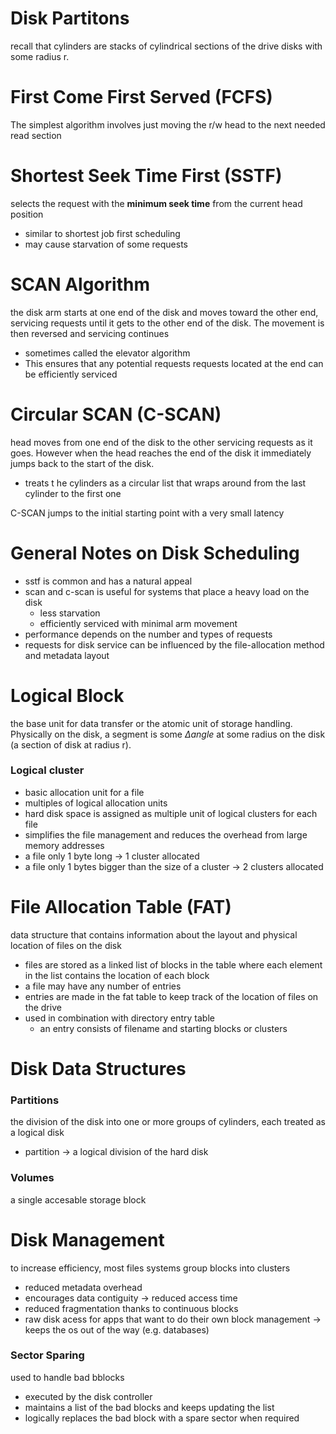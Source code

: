 # Disk Partitons 
recall that cylinders are stacks of cylindrical sections of the drive disks with some radius r.

# First Come First Served (FCFS)
 The simplest algorithm involves just moving the r/w head to the next needed read section 

# Shortest Seek Time First (SSTF)
selects the request with the **minimum seek time** from the current head position
- similar to shortest job first scheduling 
- may cause starvation of some requests 

# SCAN Algorithm 
the disk arm starts at one end of the disk and moves toward the other end, servicing requests until it gets to the other end of the disk. The movement is then reversed and servicing continues 
- sometimes called the elevator algorithm 
- This ensures that any potential requests requests located at the end can be efficiently serviced 

# Circular SCAN (C-SCAN)
head moves from one end of the disk to the other servicing requests as it goes. However when the head reaches the end of the disk it immediately jumps back to the start of the disk. 
- treats t he cylinders as a circular list that wraps around from the last cylinder to the first one 

C-SCAN jumps to the initial starting point with a very small latency 

# General Notes on Disk Scheduling
- sstf is common and has a natural appeal
- scan and c-scan is useful for systems that place a heavy load on the disk
	- less starvation
	- efficiently serviced with minimal arm movement 
- performance depends on the number and types of requests 
- requests for disk service can be influenced by the file-allocation method and metadata layout 

# Logical Block
the base unit for data transfer or the atomic unit of storage handling. Physically on the disk, a segment is some $\Delta angle$ at some radius on the disk (a section of disk at radius r).   

### Logical cluster
- basic allocation unit for a file
- multiples of logical allocation units 
- hard disk space is assigned as multiple unit of logical clusters for each file
- simplifies the file management and reduces the overhead from large memory addresses 
- a file only 1 byte long -> 1 cluster allocated 
- a file only 1 bytes bigger than the size of a cluster -> 2 clusters allocated 

# File Allocation Table (FAT) 
data structure that contains information about the layout and physical location of files on the disk 
- files are stored as a linked list of blocks in the table where each element in the list contains the location of each block 
- a file may have any number of entries
- entries are made in the fat table to keep track of the location of files on the drive 
- used in combination with directory entry table 
	- an entry consists of filename and starting blocks or clusters 

# Disk Data Structures 


### Partitions 
the division of the disk into one or more groups of cylinders, each treated as a logical disk 
- partition -> a logical division of the hard disk 

### Volumes 
a single accesable storage block 

# Disk Management 
to increase efficiency, most files systems group blocks into clusters 
- reduced metadata overhead
- encourages data contiguity -> reduced access time 
- reduced fragmentation thanks to continuous blocks 
- raw disk acess for apps that want to do their own block management -> keeps the os out of the way (e.g. databases)

### Sector Sparing
used to handle bad bblocks
- executed by the disk controller
- maintains a list of the bad blocks and keeps updating the list 
- logically replaces the bad block with a spare sector when required 